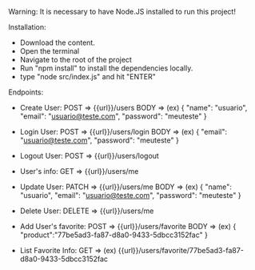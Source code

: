 Warning:
  It is necessary to have Node.JS installed to run this project!

Installation:
- Download the content.
- Open the terminal
- Navigate to the root of the project
- Run "npm install" to install the dependencies locally.
- type "node src/index.js" and hit "ENTER"

Endpoints:
- Create User:
POST => {{url}}/users
BODY => (ex)
{
	"name": "usuario",
	"email": "usuario@teste.com",
	"password": "meuteste"
}

- Login User:
POST => {{url}}/users/login
BODY => (ex)
{
	"email": "usuario@teste.com",
	"password": "meuteste"
}

- Logout User:
POST => {{url}}/users/logout

- User's info:
GET => {{url}}/users/me

- Update User:
PATCH => {{url}}/users/me
BODY => (ex)
{
	"name": "usuario",
	"email": "usuario@teste.com",
	"password": "meuteste"
}

- Delete User:
DELETE => {{url}}/users/me

- Add User's favorite:
POST => {{url}}/users/favorite
BODY => (ex)
{
	"product":"77be5ad3-fa87-d8a0-9433-5dbcc3152fac"
}

- List Favorite Info:
GET => (ex) {{url}}/users/favorite/77be5ad3-fa87-d8a0-9433-5dbcc3152fac
